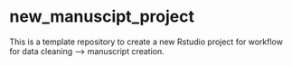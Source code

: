 # new_manuscipt_project
This is a template repository to create a new Rstudio project for workflow for data cleaning --> manuscript creation.
